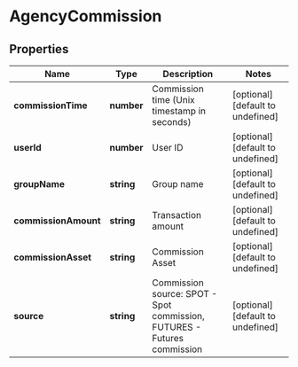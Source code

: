 # AgencyCommission

## Properties

Name | Type | Description | Notes
------------ | ------------- | ------------- | -------------
**commissionTime** | **number** | Commission time (Unix timestamp in seconds) | [optional] [default to undefined]
**userId** | **number** | User ID | [optional] [default to undefined]
**groupName** | **string** | Group name | [optional] [default to undefined]
**commissionAmount** | **string** | Transaction amount | [optional] [default to undefined]
**commissionAsset** | **string** | Commission Asset | [optional] [default to undefined]
**source** | **string** | Commission source: SPOT - Spot commission, FUTURES - Futures commission | [optional] [default to undefined]


